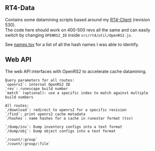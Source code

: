 ## RT4-Data

Contains some datamining scripts based around my [RT4-Client](https://github.com/Pazaz/RT4-Client) (revision 530).  
The code here should work on 400-500 revs all the same and can easily switch by changing `OPENRS2_ID` inside `src/rt4/util/OpenRS2.js`.

See [names.tsv](./names.tsv) for a list of all the hash names I was able to identify.

## Web API

The web API interfaces with OpenRS2 to accelerate cache datamining.

```
Query parameters for all routes:
`openrs2`: internal OpenRS2 ID
`rev`: runescape build number
`match` (optional): use a specific index to match against multiple build numbers

All routes:
`/download`: redirect to openrs2 for a specific revision
`/find`: print openrs2 cache metadata
`/hashes`: name hashes for a cache in runestar format (tsv)

`/dump/inv`: Dump inventory configs into a text format
`/dump/obj`: Dump object configs into a text format

`/count/:group`
`/count/:group/:file`
```
